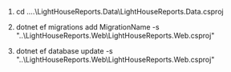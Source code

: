 1. cd ....\LightHouseReports.Data\LightHouseReports.Data.csproj

2. dotnet ef migrations add MigrationName -s "..\LightHouseReports.Web\LightHouseReports.Web.csproj"

3. dotnet ef database update -s "..\LightHouseReports.Web\LightHouseReports.Web.csproj"
